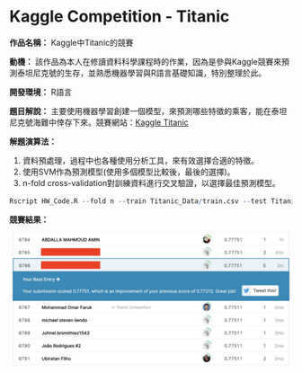 # Kaggle Competition - Titanic

**作品名稱：** Kaggle中Titanic的競賽

**動機：** 該作品為本人在修讀資料科學課程時的作業，因為是參與Kaggle競賽來預測泰坦尼克號的生存，並熟悉機器學習與R語言基礎知識，特別整理於此。

**開發環境：** R語言

**題目解說：** 主要使用機器學習創建一個模型，來預測哪些特徵的乘客，能在泰坦尼克號海難中倖存下來。競賽網站：[Kaggle Titanic](https://www.kaggle.com/c/titanic)

**解題演算法：**
1. 資料預處理，過程中也各種使用分析工具，來有效選擇合適的特徵。
2. 使用SVM作為預測模型(使用多個模型比較後，最後的選擇)。
3. n-fold cross-validation對訓練資料進行交叉驗證，以選擇最佳預測模型。

```R
Rscript HW_Code.R --fold n --train Titanic_Data/train.csv --test Titanic_Data/test.csv --report performance.csv --predict predict.csv
```

**競賽結果：**
<br>
<div align="center">
	<img src="./Match_Results.jpg" alt="Editor" width="700">
</div>
<br>
